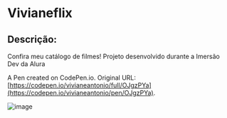 # Vivianeflix

## Descrição:
Confira meu catálogo de filmes!
Projeto desenvolvido durante a Imersão Dev da Alura

A Pen created on CodePen.io. Original URL: [https://codepen.io/vivianeantonio/full/OJgzPYa](https://codepen.io/vivianeantonio/pen/OJgzPYa).


![image](https://user-images.githubusercontent.com/79110285/204143597-1f57e66e-3ff4-4c17-9b27-6e8aec1ca004.png)
